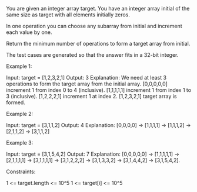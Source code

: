 You are given an integer array target. You have an integer array initial of
the same size as target with all elements initially zeros.

In one operation you can choose any subarray from initial and increment each
value by one.

Return the minimum number of operations to form a target array from initial.

The test cases are generated so that the answer fits in a 32-bit integer.


Example 1:


Input: target = [1,2,3,2,1]
Output: 3
Explanation: We need at least 3 operations to form the target array from the
initial array.
[0,0,0,0,0] increment 1 from index 0 to 4 (inclusive).
[1,1,1,1,1] increment 1 from index 1 to 3 (inclusive).
[1,2,2,2,1] increment 1 at index 2.
[1,2,3,2,1] target array is formed.


Example 2:


Input: target = [3,1,1,2]
Output: 4
Explanation: [0,0,0,0] -> [1,1,1,1] -> [1,1,1,2] -> [2,1,1,2] -> [3,1,1,2]


Example 3:


Input: target = [3,1,5,4,2]
Output: 7
Explanation: [0,0,0,0,0] -> [1,1,1,1,1] -> [2,1,1,1,1] -> [3,1,1,1,1] ->
[3,1,2,2,2] -> [3,1,3,3,2] -> [3,1,4,4,2] -> [3,1,5,4,2].



Constraints:


1 <= target.length <= 10^5
1 <= target[i] <= 10^5




